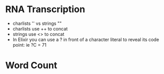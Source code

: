 # RNA Transcription
- charlists '' vs strings ""
- charlists use ++ to concat
- strings use <> to concat
- In Elixir you can use a ? in front of a character literal to reveal its code point: ie ?C = 71

# Word Count